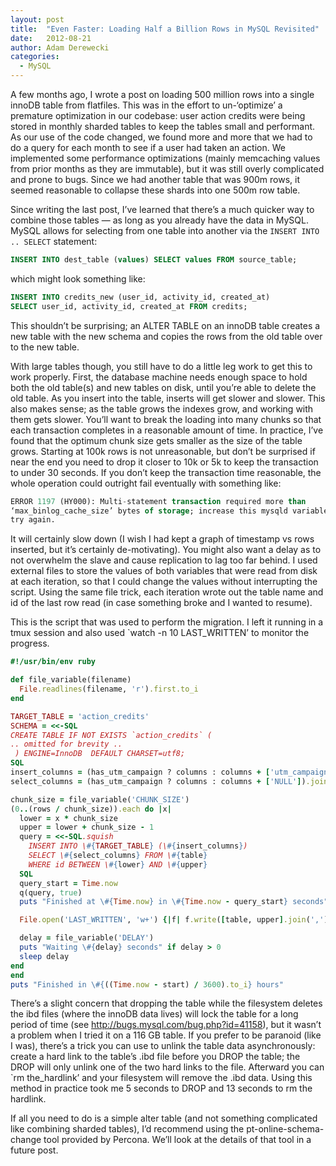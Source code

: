 ```yaml
---
layout: post
title:  "Even Faster: Loading Half a Billion Rows in MySQL Revisited"
date:   2012-08-21
author: Adam Derewecki
categories:
  - MySQL
---
```


A few months ago, I wrote a post on loading 500 million rows into a single
innoDB table from flatfiles. This was in the effort to un-‘optimize’ a premature
optimization in our codebase: user action credits were being stored in monthly
sharded tables to keep the tables small and performant. As our use of the code
changed, we found more and more that we had to do a query for each month to see
if a user had taken an action. We implemented some performance optimizations
(mainly memcaching values from prior months as they are immutable), but it was
still overly complicated and prone to bugs. Since we had another table that was
900m rows, it seemed reasonable to collapse these shards into one 500m row
table.

Since writing the last post, I’ve learned that there’s a much quicker way to
combine those tables — as long as you already have the data in MySQL. MySQL
allows for selecting from one table into another via the `INSERT INTO ..
SELECT` statement:

```sql
INSERT INTO dest_table (values) SELECT values FROM source_table;
```

which might look something like:

```sql
INSERT INTO credits_new (user_id, activity_id, created_at)
SELECT user_id, activity_id, created_at FROM credits;
```

This shouldn’t be surprising; an ALTER TABLE on an innoDB table creates a new
table with the new schema and copies the rows from the old table over to the
new table.

<!-- more -->

With large tables though, you still have to do a little leg work to get this to
work properly. First, the database machine needs enough space to hold both the
old table(s) and new tables on disk, until you’re able to delete the old table.
As you insert into the table, inserts will get slower and slower. This also
makes sense; as the table grows the indexes grow, and working with them gets
slower. You’ll want to break the loading into many chunks so that each
transaction completes in a reasonable amount of time. In practice, I’ve found
that the optimum chunk size gets smaller as the size of the table grows.
Starting at 100k rows is not unreasonable, but don’t be surprised if near the
end you need to drop it closer to 10k or 5k to keep the transaction to under 30
seconds. If you don’t keep the transaction time reasonable, the whole operation
could outright fail eventually with something like:

```sql
ERROR 1197 (HY000): Multi-statement transaction required more than
‘max_binlog_cache_size’ bytes of storage; increase this mysqld variable and
try again.
```

It will certainly slow down (I wish I had kept a graph of timestamp vs rows
inserted, but it’s certainly de-motivating). You might also want a delay as to
not overwhelm the slave and cause replication to lag too far behind. I used
external files to store the values of both variables that were read from disk at
each iteration, so that I could change the values without interrupting the
script. Using the same file trick, each iteration wrote out the table name and
id of the last row read (in case something broke and I wanted to resume).

This is the script that was used to perform the migration. I left it running in
a tmux session and also used `watch -n 10 LAST_WRITTEN’ to monitor the progress.

```ruby
#!/usr/bin/env ruby

def file_variable(filename)
  File.readlines(filename, 'r').first.to_i
end

TARGET_TABLE = 'action_credits'
SCHEMA = <<-SQL
CREATE TABLE IF NOT EXISTS `action_credits` (
.. omitted for brevity ..
 ) ENGINE=InnoDB  DEFAULT CHARSET=utf8;
SQL
insert_columns = (has_utm_campaign ? columns : columns + ['utm_campaign']).join ','
select_columns = (has_utm_campaign ? columns : columns + ['NULL']).join ','

chunk_size = file_variable('CHUNK_SIZE')
(0..(rows / chunk_size)).each do |x|
  lower = x * chunk_size
  upper = lower + chunk_size - 1
  query = <<-SQL.squish
    INSERT INTO \#{TARGET_TABLE} (\#{insert_columns})
    SELECT \#{select_columns} FROM \#{table}
    WHERE id BETWEEN \#{lower} AND \#{upper}
  SQL
  query_start = Time.now
  q(query, true)
  puts "Finished at \#{Time.now} in \#{Time.now - query_start} seconds"

  File.open('LAST_WRITTEN', 'w+') {|f| f.write([table, upper].join(','))}

  delay = file_variable('DELAY')
  puts "Waiting \#{delay} seconds" if delay > 0
  sleep delay
end
end
puts "Finished in \#{((Time.now - start) / 3600).to_i} hours"
```

There’s a slight concern that dropping the table while the filesystem deletes
the ibd files (where the innoDB data lives) will lock the table for a long
period of time (see http://bugs.mysql.com/bug.php?id=41158), but it wasn’t a
problem when I tried it on a 116 GB table. If you prefer to be paranoid (like I
was), there’s a trick you can use to unlink the table data asynchronously:
create a hard link to the table’s .ibd file before you DROP the table; the DROP
will only unlink one of the two hard links to the file. Afterward you can `rm
the_hardlink’ and your filesystem will remove the .ibd data. Using this method
in practice took me 5 seconds to DROP and 13 seconds to rm the hardlink.

If all you need to do is a simple alter table (and not something complicated
like combining sharded tables), I’d recommend using the pt-online-schema-change
tool provided by Percona. We’ll look at the details of that tool in a future
post.
